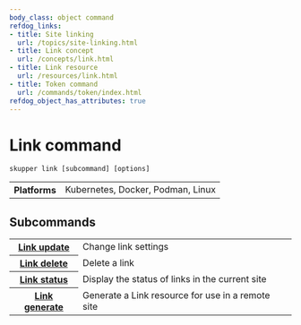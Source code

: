 ```yaml
---
body_class: object command
refdog_links:
- title: Site linking
  url: /topics/site-linking.html
- title: Link concept
  url: /concepts/link.html
- title: Link resource
  url: /resources/link.html
- title: Token command
  url: /commands/token/index.html
refdog_object_has_attributes: true
---
```


# Link command

~~~ shell
skupper link [subcommand] [options]
~~~

<table class="fields"><tr><th>Platforms</th><td>Kubernetes, Docker, Podman, Linux</td></table>

## Subcommands

<table class="objects">
<tr><th><a href="{{site.prefix}}/commands/link/update.html">Link update</a></th><td>Change link settings</td></tr>
<tr><th><a href="{{site.prefix}}/commands/link/delete.html">Link delete</a></th><td>Delete a link</td></tr>
<tr><th><a href="{{site.prefix}}/commands/link/status.html">Link status</a></th><td>Display the status of links in the current site</td></tr>
<tr><th><a href="{{site.prefix}}/commands/link/generate.html">Link generate</a></th><td>Generate a Link resource for use in a remote site</td></tr>
</table>
